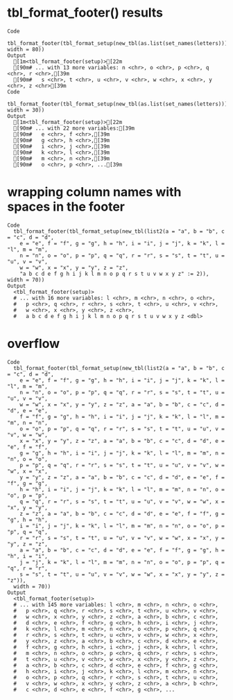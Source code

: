 # tbl_format_footer() results

    Code
      tbl_format_footer(tbl_format_setup(new_tbl(as.list(set_names(letters))), width = 80))
    Output
      [1m<tbl_format_footer(setup)>[22m
      [90m# ... with 13 more variables: n <chr>, o <chr>, p <chr>, q <chr>, r <chr>,[39m
      [90m#   s <chr>, t <chr>, u <chr>, v <chr>, w <chr>, x <chr>, y <chr>, z <chr>[39m
    Code
      tbl_format_footer(tbl_format_setup(new_tbl(as.list(set_names(letters))), width = 30))
    Output
      [1m<tbl_format_footer(setup)>[22m
      [90m# ... with 22 more variables:[39m
      [90m#   e <chr>, f <chr>,[39m
      [90m#   g <chr>, h <chr>,[39m
      [90m#   i <chr>, j <chr>,[39m
      [90m#   k <chr>, l <chr>,[39m
      [90m#   m <chr>, n <chr>,[39m
      [90m#   o <chr>, p <chr>, ...[39m

# wrapping column names with spaces in the footer

    Code
      tbl_format_footer(tbl_format_setup(new_tbl(list2(a = "a", b = "b", c = "c", d = "d",
        e = "e", f = "f", g = "g", h = "h", i = "i", j = "j", k = "k", l = "l", m = "m",
        n = "n", o = "o", p = "p", q = "q", r = "r", s = "s", t = "t", u = "u", v = "v",
        w = "w", x = "x", y = "y", z = "z",
        "a b c d e f g h i j k l m n o p q r s t u v w x y z" := 2)), width = 70))
    Output
      <tbl_format_footer(setup)>
      # ... with 16 more variables: l <chr>, m <chr>, n <chr>, o <chr>,
      #   p <chr>, q <chr>, r <chr>, s <chr>, t <chr>, u <chr>, v <chr>,
      #   w <chr>, x <chr>, y <chr>, z <chr>,
      #   a b c d e f g h i j k l m n o p q r s t u v w x y z <dbl>

# overflow

    Code
      tbl_format_footer(tbl_format_setup(new_tbl(list2(a = "a", b = "b", c = "c", d = "d",
        e = "e", f = "f", g = "g", h = "h", i = "i", j = "j", k = "k", l = "l", m = "m",
        n = "n", o = "o", p = "p", q = "q", r = "r", s = "s", t = "t", u = "u", v = "v",
        w = "w", x = "x", y = "y", z = "z", a = "a", b = "b", c = "c", d = "d", e = "e",
        f = "f", g = "g", h = "h", i = "i", j = "j", k = "k", l = "l", m = "m", n = "n",
        o = "o", p = "p", q = "q", r = "r", s = "s", t = "t", u = "u", v = "v", w = "w",
        x = "x", y = "y", z = "z", a = "a", b = "b", c = "c", d = "d", e = "e", f = "f",
        g = "g", h = "h", i = "i", j = "j", k = "k", l = "l", m = "m", n = "n", o = "o",
        p = "p", q = "q", r = "r", s = "s", t = "t", u = "u", v = "v", w = "w", x = "x",
        y = "y", z = "z", a = "a", b = "b", c = "c", d = "d", e = "e", f = "f", g = "g",
        h = "h", i = "i", j = "j", k = "k", l = "l", m = "m", n = "n", o = "o", p = "p",
        q = "q", r = "r", s = "s", t = "t", u = "u", v = "v", w = "w", x = "x", y = "y",
        z = "z", a = "a", b = "b", c = "c", d = "d", e = "e", f = "f", g = "g", h = "h",
        i = "i", j = "j", k = "k", l = "l", m = "m", n = "n", o = "o", p = "p", q = "q",
        r = "r", s = "s", t = "t", u = "u", v = "v", w = "w", x = "x", y = "y", z = "z",
        a = "a", b = "b", c = "c", d = "d", e = "e", f = "f", g = "g", h = "h", i = "i",
        j = "j", k = "k", l = "l", m = "m", n = "n", o = "o", p = "p", q = "q", r = "r",
        s = "s", t = "t", u = "u", v = "v", w = "w", x = "x", y = "y", z = "z")),
      width = 70))
    Output
      <tbl_format_footer(setup)>
      # ... with 145 more variables: l <chr>, m <chr>, n <chr>, o <chr>,
      #   p <chr>, q <chr>, r <chr>, s <chr>, t <chr>, u <chr>, v <chr>,
      #   w <chr>, x <chr>, y <chr>, z <chr>, a <chr>, b <chr>, c <chr>,
      #   d <chr>, e <chr>, f <chr>, g <chr>, h <chr>, i <chr>, j <chr>,
      #   k <chr>, l <chr>, m <chr>, n <chr>, o <chr>, p <chr>, q <chr>,
      #   r <chr>, s <chr>, t <chr>, u <chr>, v <chr>, w <chr>, x <chr>,
      #   y <chr>, z <chr>, a <chr>, b <chr>, c <chr>, d <chr>, e <chr>,
      #   f <chr>, g <chr>, h <chr>, i <chr>, j <chr>, k <chr>, l <chr>,
      #   m <chr>, n <chr>, o <chr>, p <chr>, q <chr>, r <chr>, s <chr>,
      #   t <chr>, u <chr>, v <chr>, w <chr>, x <chr>, y <chr>, z <chr>,
      #   a <chr>, b <chr>, c <chr>, d <chr>, e <chr>, f <chr>, g <chr>,
      #   h <chr>, i <chr>, j <chr>, k <chr>, l <chr>, m <chr>, n <chr>,
      #   o <chr>, p <chr>, q <chr>, r <chr>, s <chr>, t <chr>, u <chr>,
      #   v <chr>, w <chr>, x <chr>, y <chr>, z <chr>, a <chr>, b <chr>,
      #   c <chr>, d <chr>, e <chr>, f <chr>, g <chr>, ...

